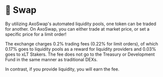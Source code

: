 # 🥅 Swap

By utilizing AxoSwap's automated liquidity pools, one token can be traded for another. On AxoSwap, you can either trade at market price, or set a specific price for a limit order!

The exchange charges 0.2% trading fees (0.22% for limit orders), of which 0.17% goes to liquidity pools as a reward for liquidity providers and 0.03% goes to xLT Stakers. The fee does not go to the Treasury or Development Fund in the same manner as traditional DEXs.

In contrast, if you provide liquidity, you will earn the fee.



